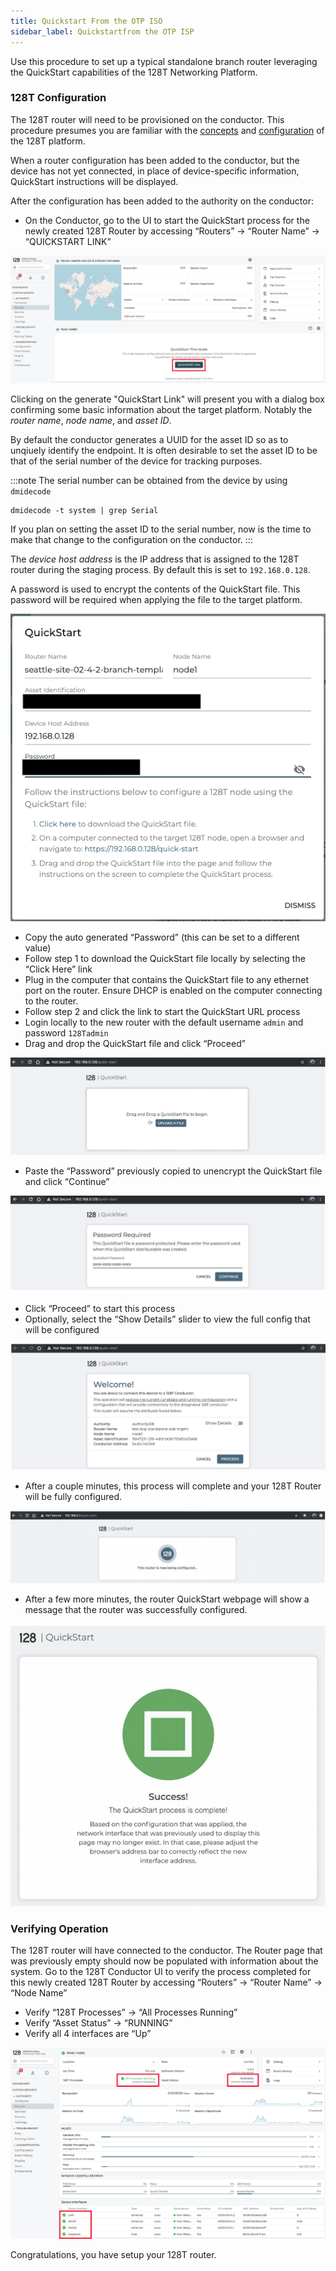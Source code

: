 ```yaml
---
title: Quickstart From the OTP ISO
sidebar_label: Quickstartfrom the OTP ISP
---
```


Use this procedure to set up a typical standalone branch router leveraging the QuickStart capabilities of the 128T Networking Platform.

### 128T Configuration

The 128T router will need to be provisioned on the conductor.  This procedure presumes you are familiar with the [concepts](concepts_glossary.md) and [configuration](config_basics.md) of the 128T platform.

When a router configuration has been added to the conductor, but the device has not yet connected, in place of device-specific information, QuickStart instructions will be displayed.

After the configuration has been added to the authority on the conductor:

- On the Conductor, go to the UI to start the QuickStart process for the newly created 128T Router by accessing “Routers” -> “Router Name” -> “QUICKSTART LINK”

![QuickStart Generate QuickStart Link](/img/intro_ztp_quickstart_server_2.png)

Clicking on the generate "QuickStart Link" will present you with a dialog box confirming some basic information about the target platform. Notably the *router name*, *node name*, and *asset ID*.

By default the conductor generates a UUID for the asset ID so as to unqiuely identify the endpoint. It is often desirable to set the asset ID to be that of the serial number of the device for tracking purposes.

:::note
The serial number can be obtained from the device by using `dmidecode`
```
dmidecode -t system | grep Serial
```
If you plan on setting the asset ID to the serial number, now is the time to make that change to the configuration on the conductor.
:::

The *device host address* is the IP address that is assigned to the 128T router during the staging process.  By default this is set to `192.168.0.128`.

A password is used to encrypt the contents of the QuickStart file.  This password will be required when applying the file to the target platform.

<p align="center"><img src="/img/intro_ztp_quickstart_server_3.png" alt="QuickStart Link Generation"/></p>

- Copy the auto generated “Password” (this can be set to a different value)
- Follow step 1 to download the QuickStart file locally by selecting the “Click Here” link
- Plug in the computer that contains the QuickStart file to any ethernet port on the router. Ensure DHCP is enabled on the computer connecting to the router.
- Follow step 2 and click the link to start the QuickStart URL process
- Login locally to the new router with the default username `admin` and password `128Tadmin`
- Drag and drop the QuickStart file and click “Proceed”

![QuickStart file upload](/img/intro_ztp_quickstart_client_1.png)

- Paste the “Password” previously copied to unencrypt the QuickStart file and click “Continue”

![QuickStart Password Field](/img/intro_ztp_quickstart_client_2.png)

- Click “Proceed” to start this process
- Optionally, select the “Show Details” slider to view the full config that will be configured

![QuickStart File Accepted](/img/intro_ztp_quickstart_client_3.png)

- After a couple minutes, this process will complete and your 128T Router will be fully configured.

![QuickStart Working](/img/intro_ztp_quickstart_client_4.png)

- After a few more minutes, the router QuickStart webpage will show a message that the router was successfully configured.

![QuickStart Success](/img/intro_ztp_quickstart_client_5.png)

### Verifying Operation
The 128T router will have connected to the conductor.  The Router page that was previously empty should now be populated with information about the system.  Go to the 128T Conductor UI to verify the process completed for this newly created 128T Router by accessing “Routers” -> “Router Name” -> “Node Name”
- Verify “128T Processes” -> “All Processes Running”
- Verify “Asset Status” -> “RUNNING”
- Verify all 4 interfaces are “Up”

![QuickStart Verification](/img/intro_ztp_quickstart_verification.png)

Congratulations, you have setup your 128T router.